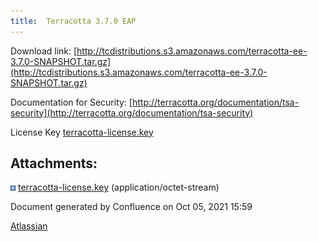 ```yaml
---
title:  Terracotta 3.7.0 EAP  
---
```


Download link: [http://tcdistributions.s3.amazonaws.com/terracotta-ee-3.7.0-SNAPSHOT.tar.gz](http://tcdistributions.s3.amazonaws.com/terracotta-ee-3.7.0-SNAPSHOT.tar.gz)

Documentation for Security: [http://terracotta.org/documentation/tsa-security](http://terracotta.org/documentation/tsa-security)

License Key [terracotta-license.key](/download/attachments/30638761/terracotta-license.key)

Attachments:
------------

![](images/icons/bullet_blue.gif) [terracotta-license.key](/download/attachments/30638761/terracotta-license.key) (application/octet-stream)  

Document generated by Confluence on Oct 05, 2021 15:59

[Atlassian](http://www.atlassian.com/)
